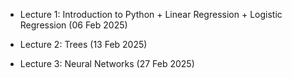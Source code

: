 - Lecture 1: Introduction to Python + Linear Regression + Logistic Regression (06 Feb 2025)

- Lecture 2: Trees (13 Feb 2025)

- Lecture 3: Neural Networks (27 Feb 2025)

